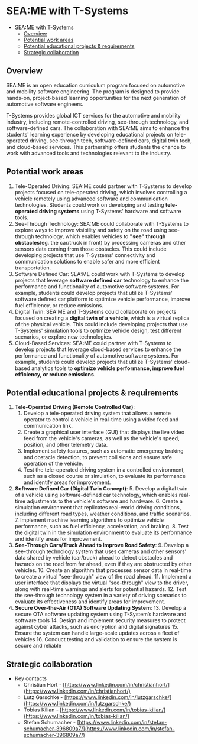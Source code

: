 # SEA:ME with T-Systems

- [SEA:ME with T-Systems](#seame-with-t-systems)
  - [Overview](#overview)
  - [Potential work areas](#potential-work-areas)
  - [Potential educational projects \& requirements](#potential-educational-projects--requirements)
  - [Strategic collaboration](#strategic-collaboration)

## Overview

SEA:ME is an open education curriculum program focused on automotive and mobility software engineering. The program is designed to provide hands-on, project-based learning opportunities for the next generation of automotive software engineers.

T-Systems provides global ICT services for the automotive and mobility industry, including remote-controlled driving, see-through technology, and software-defined cars. The collaboration with SEA:ME aims to enhance the students' learning experience by developing educational projects on tele-operated driving, see-through tech, software-defined cars, digital twin tech, and cloud-based services. This partnership offers students the chance to work with advanced tools and technologies relevant to the industry.


## Potential work areas

1. Tele-Operated Driving: SEA:ME could partner with T-Systems to develop projects focused on tele-operated driving, which involves controlling a vehicle remotely using advanced software and communication technologies. Students could work on developing and testing **tele-operated driving systems** using T-Systems' hardware and software tools.
2. See-Through Technology: SEA:ME could collaborate with T-Systems to explore ways to improve visibility and safety on the road using see-through technology, which enables vehicles to **"see" through obstacles**(eg. the car/truck in front) by processing cameras and other sensors data coming from those obstacles. This could include developing projects that use T-Systems' connectivity and communication solutions to enable safer and more efficient transportation.
3. Software Defined Car: SEA:ME could work with T-Systems to develop projects that leverage **software defined car** technology to enhance the performance and functionality of automotive software systems. For example, students could develop projects that utilize T-Systems' software defined car platform to optimize vehicle performance, improve fuel efficiency, or reduce emissions.
4. Digital Twin: SEA:ME and T-Systems could collaborate on projects focused on creating a **digital twin of a vehicle**, which is a virtual replica of the physical vehicle. This could include developing projects that use T-Systems' simulation tools to optimize vehicle design, test different scenarios, or explore new technologies.
5. Cloud-Based Services: SEA:ME could partner with T-Systems to develop projects that leverage cloud-based services to enhance the performance and functionality of automotive software systems. For example, students could develop projects that utilize T-Systems' cloud-based analytics tools to **optimize vehicle performance, improve fuel efficiency, or reduce emissions**.


## Potential educational projects & requirements

1. **Tele-Operated Driving (Remote Controlled Car)**:
    1. Develop a tele-operated driving system that allows a remote operator to control a vehicle in real-time using a video feed and communication link.
    2. Create a graphical user interface (GUI) that displays the live video feed from the vehicle's cameras, as well as the vehicle's speed, position, and other telemetry data.
    3. Implement safety features, such as automatic emergency braking and obstacle detection, to prevent collisions and ensure safe operation of the vehicle.
    4. Test the tele-operated driving system in a controlled environment, such as a closed course or simulation, to evaluate its performance and identify areas for improvement.
2. **Software Defined Car (Digital Twin Concept)**:
    5. Develop a digital twin of a vehicle using software-defined car technology, which enables real-time adjustments to the vehicle's software and hardware.
    6. Create a simulation environment that replicates real-world driving conditions, including different road types, weather conditions, and traffic scenarios.
    7. Implement machine learning algorithms to optimize vehicle performance, such as fuel efficiency, acceleration, and braking.
    8. Test the digital twin in the simulation environment to evaluate its performance and identify areas for improvement.
3. **See-Through Cars/Truck Ahead to Improve Road Safety**:
    9. Develop a see-through technology system that uses cameras and other sensors’ data shared by vehicle (car/truck) ahead to detect obstacles and hazards on the road from far ahead, even if they are obstructed by other vehicles.
    10. Create an algorithm that processes sensor data in real-time to create a virtual "see-through" view of the road ahead.
    11. Implement a user interface that displays the virtual "see-through" view to the driver, along with real-time warnings and alerts for potential hazards.
    12. Test the see-through technology system in a variety of driving scenarios to evaluate its effectiveness and identify areas for improvement.
4. **Secure Over-the-Air (OTA) Software Updating System**:
    13. Develop a secure OTA software updating system using T-System’s hardware and software tools
    14. Design and implement security measures to protect against cyber attacks, such as encryption and digital signatures
    15. Ensure the system can handle large-scale updates across a fleet of vehicles
    16. Conduct testing and validation to ensure the system is secure and reliable


## Strategic collaboration

* Key contacts
    * Christian Hort - [https://www.linkedin.com/in/christianhort/](https://www.linkedin.com/in/christianhort/)
    * Lutz Garschke - [https://www.linkedin.com/in/lutzgarschke/](https://www.linkedin.com/in/lutzgarschke/)
    * Tobias Kilian - [https://www.linkedin.com/in/tobias-kilian/](https://www.linkedin.com/in/tobias-kilian/)
    * Stefan Schumacher - [https://www.linkedin.com/in/stefan-schumacher-396809a7/](https://www.linkedin.com/in/stefan-schumacher-396809a7/)